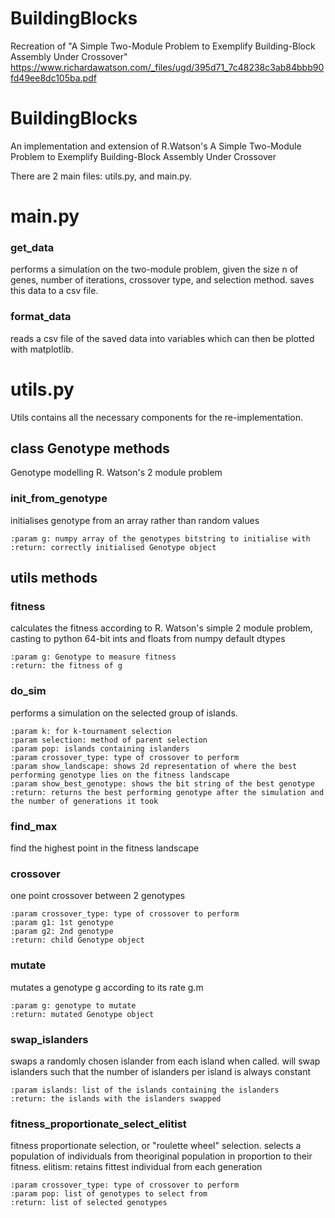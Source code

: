 # BuildingBlocks

Recreation of "A Simple Two-Module Problem to Exemplify Building-Block Assembly Under Crossover" https://www.richardawatson.com/_files/ugd/395d71_7c48238c3ab84bbb90fd49ee8dc105ba.pdf

# BuildingBlocks

An implementation and extension of R.Watson's A Simple Two-Module Problem to Exemplify Building-Block Assembly Under Crossover

There are 2 main files: utils.py, and main.py.

# main.py

### get_data

performs a simulation on the two-module problem, given the size n of genes, number of iterations, crossover type, and selection method.
saves this data to a csv file.

### format_data

reads a csv file of the saved data into variables which can then be plotted with matplotlib.

# utils.py

Utils contains all the necessary components for the re-implementation.

## class Genotype methods

Genotype modelling R. Watson's 2 module problem

### init_from_genotype

initialises genotype from an array rather than random values

    :param g: numpy array of the genotypes bitstring to initialise with
    :return: correctly initialised Genotype object
    
## utils methods

### fitness

calculates the fitness according to R. Watson's simple 2 module problem, casting to python 64-bit ints and floats from numpy default dtypes

    :param g: Genotype to measure fitness
    :return: the fitness of g

### do_sim

performs a simulation on the selected group of islands.

    :param k: for k-tournament selection
    :param selection: method of parent selection
    :param pop: islands containing islanders
    :param crossover_type: type of crossover to perform
    :param show_landscape: shows 2d representation of where the best performing genotype lies on the fitness landscape
    :param show_best_genotype: shows the bit string of the best genotype
    :return: returns the best performing genotype after the simulation and the number of generations it took

### find_max

find the highest point in the fitness landscape

### crossover

one point crossover between 2 genotypes

    :param crossover_type: type of crossover to perform
    :param g1: 1st genotype
    :param g2: 2nd genotype
    :return: child Genotype object
    
### mutate

mutates a genotype g according to its rate g.m

    :param g: genotype to mutate
    :return: mutated Genotype object
    
### swap_islanders

swaps a randomly chosen islander from each island when called. will swap islanders such that the number of islanders per island is always constant

    :param islands: list of the islands containing the islanders
    :return: the islands with the islanders swapped
    
### fitness_proportionate_select_elitist

fitness proportionate selection, or "roulette wheel" selection. selects a population of individuals from theoriginal population in proportion to their fitness. elitism: retains fittest individual from each generation

    :param crossover_type: type of crossover to perform
    :param pop: list of genotypes to select from
    :return: list of selected genotypes
